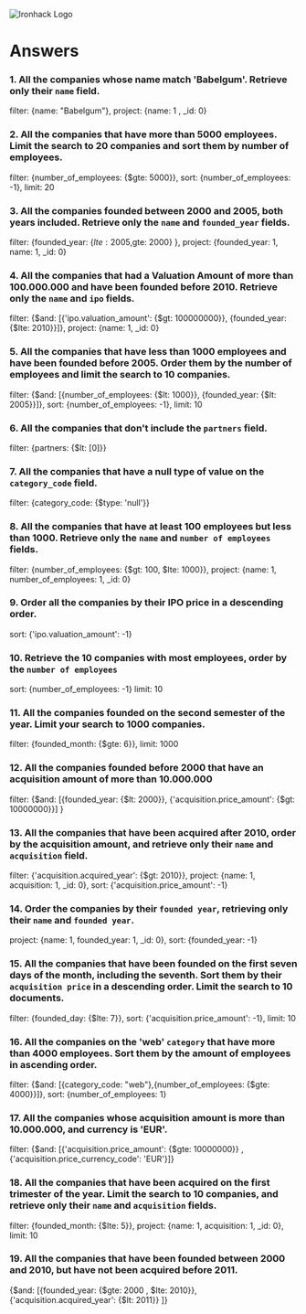![Ironhack Logo](https://i.imgur.com/1QgrNNw.png)

# Answers

### 1. All the companies whose name match 'Babelgum'. Retrieve only their `name` field.

filter: {name: "Babelgum"},
project: {name: 1 , _id: 0}

### 2. All the companies that have more than 5000 employees. Limit the search to 20 companies and sort them by **number of employees**.


filter: {number_of_employees: {$gte: 5000}},
sort: {number_of_employees: -1},
limit: 20

### 3. All the companies founded between 2000 and 2005, both years included. Retrieve only the `name` and `founded_year` fields.

filter: {founded_year: {$lte: 2005 ,$gte: 2000} },
project: {founded_year: 1, name: 1, _id: 0}

### 4. All the companies that had a Valuation Amount of more than 100.000.000 and have been founded before 2010. Retrieve only the `name` and `ipo` fields.

filter: {$and: [{'ipo.valuation_amount': {$gt: 100000000}}, {founded_year: {$lte: 2010}}]},
project: {name: 1, _id: 0}

### 5. All the companies that have less than 1000 employees and have been founded before 2005. Order them by the number of employees and limit the search to 10 companies.

filter: {$and: [{number_of_employees: {$lt: 1000}}, {founded_year: {$lt: 2005}}]},
sort: {number_of_employees: -1},
limit: 10


### 6. All the companies that don't include the `partners` field.

filter: {partners: {$lt: [0]}}

### 7. All the companies that have a null type of value on the `category_code` field.

filter: {category_code: {$type: 'null'}}

### 8. All the companies that have at least 100 employees but less than 1000. Retrieve only the `name` and `number of employees` fields.

filter: {number_of_employees: {$gt: 100, $lte: 1000}},
project: {name: 1, number_of_employees: 1, _id: 0}

### 9. Order all the companies by their IPO price in a descending order.

sort: {'ipo.valuation_amount': -1}

### 10. Retrieve the 10 companies with most employees, order by the `number of employees`

sort: {number_of_employees: -1}
limit: 10

### 11. All the companies founded on the second semester of the year. Limit your search to 1000 companies.

filter: {founded_month: {$gte: 6}},
limit: 1000

### 12. All the companies founded before 2000 that have an acquisition amount of more than 10.000.000

filter: {$and: [{founded_year: {$lt: 2000}}, {'acquisition.price_amount': {$gt: 10000000}}] }

### 13. All the companies that have been acquired after 2010, order by the acquisition amount, and retrieve only their `name` and `acquisition` field.

filter: {'acquisition.acquired_year': {$gt: 2010}},
project: {name: 1, acquisition: 1, _id: 0},
sort: {'acquisition.price_amount': -1}

### 14. Order the companies by their `founded year`, retrieving only their `name` and `founded year`.

project: {name: 1, founded_year: 1, _id: 0},
sort: {founded_year: -1}

### 15. All the companies that have been founded on the first seven days of the month, including the seventh. Sort them by their `acquisition price` in a descending order. Limit the search to 10 documents.

filter: {founded_day: {$lte: 7}},
sort: {'acquisition.price_amount': -1},
limit: 10

### 16. All the companies on the 'web' `category` that have more than 4000 employees. Sort them by the amount of employees in ascending order.

filter: {$and: [{category_code: "web"},{number_of_employees: {$gte: 4000}}]},
sort: {number_of_employees: 1}

### 17. All the companies whose acquisition amount is more than 10.000.000, and currency is 'EUR'.

filter: {$and: [{'acquisition.price_amount': {$gte: 10000000}} , {'acquisition.price_currency_code': 'EUR'}]}

### 18. All the companies that have been acquired on the first trimester of the year. Limit the search to 10 companies, and retrieve only their `name` and `acquisition` fields.

filter: {founded_month: {$lte: 5}},
project: {name: 1, acquisition: 1, _id: 0},
limit: 10


### 19. All the companies that have been founded between 2000 and 2010, but have not been acquired before 2011.

{$and: [{founded_year: {$gte: 2000 , $lte: 2010}}, {'acquisition.acquired_year': {$lt: 2011}} ]}
